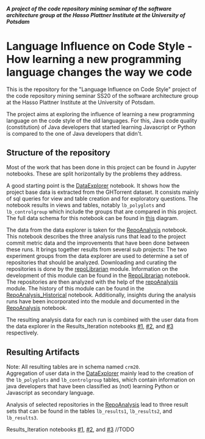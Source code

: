 ##### A project of the code repository mining seminar of the software architecture group at the Hasso Plattner Institute at the University of Potsdam
# Language Influence on Code Style - How learning a new programming language changes the way we code 

This is the repository for the "Language Influence on Code Style" project of the  code repository mining seminar SS20 of the software architecture group at the Hasso Plattner Institute at the University of Potsdam.

The project aims at exploring the influence of learning a new programming language on the code style of the old languages. For this, Java code quality (constitution) of Java developers that started learning Javascript or Python is compared to the one of Java developers that didn't.

## Structure of the repository
Most of the work that has been done in this project can be found in Jupyter notebooks. These are split horizontally by the problems they address. 

A good starting point is the [DataExplorer](DataExplorer.ipynb) notebook. It shows how the project base data is extracted from the GHTorrent dataset. It consists mainly of sql queries for view and table creation and for exploratory questions. The notebook results in views and tables, notably `lb_polyglots` and `lb_controlgroup` which include the groups that are compared in this project. The full data schema for this notebook can be found in [this](docs/Data_Schema_DataExplorer.pdf) diagram.

The data from the data explorer is taken for the [RepoAnalysis](RepoAnalysis.ipynb) notebook. This notebook describes the three analysis runs that lead to the project commit metric data and the improvements that have been done between these runs. It brings together results from several sub projects: The two experiment groups from the data explorer are used to determine a set of repositories that should be analyzed. Downloading and curating the repositories is done by the [repoLibrarian](repoLibrarian.py) module. Information on the development of this module can be found in the [RepoLibrarian](RepoLibrarian.ipynb) notebook. The repositories are then analyzed with the help of the [repoAnalysis](repoAnalysis.py) module. The history of this module can be found in the [RepoAnalysis_Historical](RepoAnalysis_Historical.ipynb) notebook. Additionally, insights during the analysis runs have been incorporated into the module and documented in the [RepoAnalysis](RepoAnalysis.ipynb) notebook.

The resulting analysis data for each run is combined with the user data from the data explorer in the Results_Iteration notebooks [#1](Results_Iteration#1.ipynb), [#2](Results_Iteration#2.ipynb), and [#3](Results_Iteration#3.ipynb) respectively.


## Resulting Artifacts
Note: All resulting tables are in schema named `crm20`.<br>
Aggregation of user data in the [DataExplorer](DataExplorer.ipynb) mainly lead to the creation of the `lb_polyglots` and `lb_controlgroup` tables, which contain information on java developers that have been classified as (not) learning Python or Javascript as secondary language.

Analysis of selected repositories in the [RepoAnalysis](RepoAnalysis.ipynb) lead to three result sets that can be found in the tables `lb_results1`, `lb_results2`, and `lb_results3`.

Results_Iteration notebooks [#1](Results_Iteration#1.ipynb), [#2](Results_Iteration#2.ipynb), and [#3](Results_Iteration#3.ipynb) //TODO
